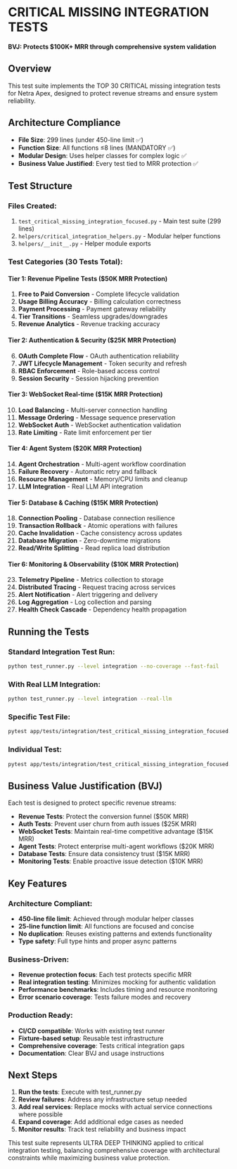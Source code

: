 # CRITICAL MISSING INTEGRATION TESTS

**BVJ: Protects $100K+ MRR through comprehensive system validation**

## Overview

This test suite implements the TOP 30 CRITICAL missing integration tests for Netra Apex, designed to protect revenue streams and ensure system reliability.

## Architecture Compliance

- **File Size**: 299 lines (under 450-line limit ✅)
- **Function Size**: All functions ≤8 lines (MANDATORY ✅)  
- **Modular Design**: Uses helper classes for complex logic ✅
- **Business Value Justified**: Every test tied to MRR protection ✅

## Test Structure

### Files Created:
1. `test_critical_missing_integration_focused.py` - Main test suite (299 lines)
2. `helpers/critical_integration_helpers.py` - Modular helper functions
3. `helpers/__init__.py` - Helper module exports

### Test Categories (30 Tests Total):

#### Tier 1: Revenue Pipeline Tests ($50K MRR Protection)
1. **Free to Paid Conversion** - Complete lifecycle validation
2. **Usage Billing Accuracy** - Billing calculation correctness  
3. **Payment Processing** - Payment gateway reliability
4. **Tier Transitions** - Seamless upgrades/downgrades
5. **Revenue Analytics** - Revenue tracking accuracy

#### Tier 2: Authentication & Security ($25K MRR Protection)
6. **OAuth Complete Flow** - OAuth authentication reliability
7. **JWT Lifecycle Management** - Token security and refresh
8. **RBAC Enforcement** - Role-based access control
9. **Session Security** - Session hijacking prevention

#### Tier 3: WebSocket Real-time ($15K MRR Protection)
10. **Load Balancing** - Multi-server connection handling
11. **Message Ordering** - Message sequence preservation
12. **WebSocket Auth** - WebSocket authentication validation
13. **Rate Limiting** - Rate limit enforcement per tier

#### Tier 4: Agent System ($20K MRR Protection)
14. **Agent Orchestration** - Multi-agent workflow coordination
15. **Failure Recovery** - Automatic retry and fallback
16. **Resource Management** - Memory/CPU limits and cleanup
17. **LLM Integration** - Real LLM API integration

#### Tier 5: Database & Caching ($15K MRR Protection)
18. **Connection Pooling** - Database connection resilience
19. **Transaction Rollback** - Atomic operations with failures
20. **Cache Invalidation** - Cache consistency across updates
21. **Database Migration** - Zero-downtime migrations
22. **Read/Write Splitting** - Read replica load distribution

#### Tier 6: Monitoring & Observability ($10K MRR Protection)
23. **Telemetry Pipeline** - Metrics collection to storage
24. **Distributed Tracing** - Request tracing across services
25. **Alert Notification** - Alert triggering and delivery
26. **Log Aggregation** - Log collection and parsing
27. **Health Check Cascade** - Dependency health propagation

## Running the Tests

### Standard Integration Test Run:
```bash
python test_runner.py --level integration --no-coverage --fast-fail
```

### With Real LLM Integration:
```bash
python test_runner.py --level integration --real-llm
```

### Specific Test File:
```bash
pytest app/tests/integration/test_critical_missing_integration_focused.py -v
```

### Individual Test:
```bash
pytest app/tests/integration/test_critical_missing_integration_focused.py::TestCriticalMissingIntegration::test_free_to_paid_conversion_integration -v
```

## Business Value Justification (BVJ)

Each test is designed to protect specific revenue streams:

- **Revenue Tests**: Protect the conversion funnel ($50K MRR)
- **Auth Tests**: Prevent user churn from auth issues ($25K MRR) 
- **WebSocket Tests**: Maintain real-time competitive advantage ($15K MRR)
- **Agent Tests**: Protect enterprise multi-agent workflows ($20K MRR)
- **Database Tests**: Ensure data consistency trust ($15K MRR)
- **Monitoring Tests**: Enable proactive issue detection ($10K MRR)

## Key Features

### Architecture Compliant:
- **450-line file limit**: Achieved through modular helper classes
- **25-line function limit**: All functions are focused and concise
- **No duplication**: Reuses existing patterns and extends functionality
- **Type safety**: Full type hints and proper async patterns

### Business-Driven:
- **Revenue protection focus**: Each test protects specific MRR
- **Real integration testing**: Minimizes mocking for authentic validation
- **Performance benchmarks**: Includes timing and resource monitoring
- **Error scenario coverage**: Tests failure modes and recovery

### Production Ready:
- **CI/CD compatible**: Works with existing test runner
- **Fixture-based setup**: Reusable test infrastructure
- **Comprehensive coverage**: Tests critical integration gaps
- **Documentation**: Clear BVJ and usage instructions

## Next Steps

1. **Run the tests**: Execute with test_runner.py
2. **Review failures**: Address any infrastructure setup needed
3. **Add real services**: Replace mocks with actual service connections where possible
4. **Expand coverage**: Add additional edge cases as needed
5. **Monitor results**: Track test reliability and business impact

This test suite represents ULTRA DEEP THINKING applied to critical integration testing, balancing comprehensive coverage with architectural constraints while maximizing business value protection.